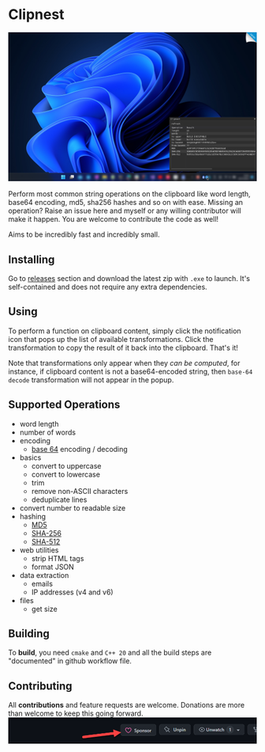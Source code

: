 # Clipnest

![](screen.png)

Perform most common string operations on the clipboard like word length, base64 encoding, md5, sha256 hashes and so on with ease. Missing an operation? Raise an issue here and myself or any willing contributor will make it happen. You are welcome to contribute the code as well!

Aims to be incredibly fast and incredibly small.

## Installing

Go to [releases](https://github.com/aloneguid/clipnest/releases) section and download the latest zip with `.exe` to launch. It's self-contained and does not require any extra dependencies.

## Using

To perform a function on clipboard content, simply click the notification icon that pops up the list of available transformations. Click the transformation to copy the result of it back into the clipboard. That's it!

Note that transformations only appear when they *can be computed*, for instance, if clipboard content is not a base64-encoded string, then `base-64 decode` transformation will not appear in the popup.

## Supported Operations

- word length
- number of words
- encoding
  - [base 64](https://en.wikipedia.org/wiki/Base64) encoding / decoding
- basics
  - convert to uppercase
  - convert to lowercase
  - trim
  - remove non-ASCII characters
  - deduplicate lines
- convert number to readable size
- hashing
  - [MD5](https://en.wikipedia.org/wiki/MD5)
  - [SHA-256](https://en.wikipedia.org/wiki/SHA-2)
  - [SHA-512](https://en.wikipedia.org/wiki/SHA-2)
- web utilities
  - strip HTML tags
  - format JSON
- data extraction
  - emails
  - IP addresses (v4 and v6)
- files
  - get size



## Building

To **build**, you need `cmake` and `C++ 20` and all the build steps are "documented" in github workflow file.

## Contributing

All **contributions** and feature requests are welcome. Donations are more than welcome to keep this going forward.
![Sponsor](sponsor.png)
